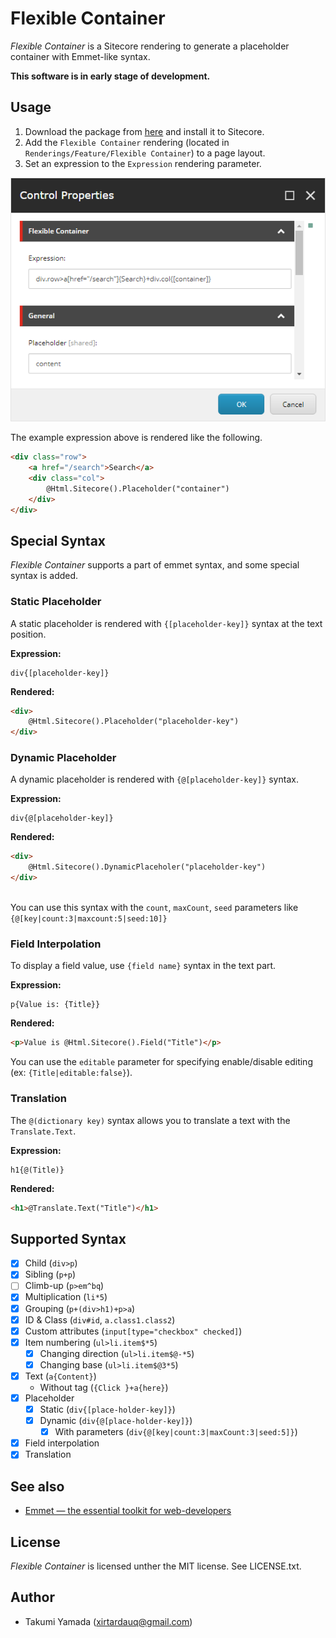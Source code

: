 # Flexible Container
*Flexible Container* is a Sitecore rendering to generate a placeholder container with Emmet-like syntax.

**This software is in early stage of development.**

## Usage
1. Download the package from [here](https://github.com/xirtardauq/flexible-container/releases) and install it to Sitecore.
1. Add the `Flexible Container` rendering (located in `Renderings/Feature/Flexible Container`) to a page layout.
1. Set an expression to the `Expression` rendering parameter.

![](./img/control-properties.png)

The example expression above is rendered like the following.

```html
<div class="row">
    <a href="/search">Search</a>
    <div class="col">
        @Html.Sitecore().Placeholder("container")
    </div>
</div>
```

## Special Syntax
*Flexible Container* supports a part of emmet syntax, and some special syntax is added.

### Static Placeholder
A static placeholder is rendered with `{[placeholder-key]}` syntax at the text position.

**Expression:**
```
div{[placeholder-key]}
```

**Rendered:**
```html
<div>
    @Html.Sitecore().Placeholder("placeholder-key")
</div>
```

### Dynamic Placeholder
A dynamic placeholder is rendered with `{@[placeholder-key]}` syntax.

**Expression:**
```
div{@[placeholder-key]}
```

**Rendered:**
```html
<div>
    @Html.Sitecore().DynamicPlaceholer("placeholder-key")
</div>
```

\
You can use this syntax with the `count`, `maxCount`, `seed` parameters like `{@[key|count:3|maxcount:5|seed:10]}`

### Field Interpolation
To display a field value, use `{field name}` syntax in the text part.

**Expression:**
```
p{Value is: {Title}}
```

**Rendered:**
```html
<p>Value is @Html.Sitecore().Field("Title")</p>
```

You can use the `editable` parameter for specifying enable/disable editing (ex: `{Title|editable:false}`).

### Translation
The `@(dictionary key)` syntax allows you to translate a text with the `Translate.Text`.


**Expression:**
```
h1{@(Title)}
```

**Rendered:**
```html
<h1>@Translate.Text("Title")</h1>
```

## Supported Syntax
- [x] Child (`div>p`)
- [x] Sibling (`p+p`)
- [ ] Climb-up (`p>em^bq`)
- [x] Multiplication (`li*5`)
- [x] Grouping (`p+(div>h1)+p>a`)
- [x] ID & Class (`div#id`, `a.class1.class2`)
- [x] Custom attributes (`input[type="checkbox" checked]`)
- [x] Item numbering (`ul>li.item$*5`)
    - [x] Changing direction (`ul>li.item$@-*5`)
    - [x] Changing base (`ul>li.item$@3*5`)
- [x] Text (`a{Content}`)
    - Without tag (`{Click }+a{here}`)
- [x] Placeholder
	- [x] Static (`div{[place-holder-key]}`)
	- [x] Dynamic (`div{@[place-holder-key]}`)
        - [x] With parameters (`div{@[key|count:3|maxCount:3|seed:5]}`)
- [x] Field interpolation
- [x] Translation

## See also
- [Emmet &#8212; the essential toolkit for web-developers](https://emmet.io/)

## License
*Flexible Container* is licensed unther the MIT license. See LICENSE.txt.

## Author
- Takumi Yamada (xirtardauq@gmail.com)
